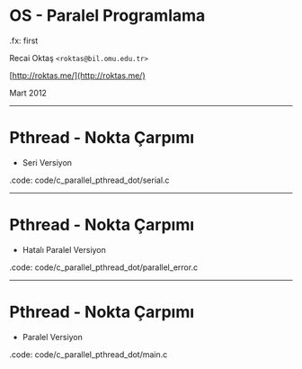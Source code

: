 # OS - Paralel Programlama

.fx: first

Recai Oktaş `<roktas@bil.omu.edu.tr>`

[http://roktas.me/](http://roktas.me/)

Mart 2012

---

# Pthread - Nokta Çarpımı

- Seri Versiyon

.code: code/c_parallel_pthread_dot/serial.c

---

# Pthread - Nokta Çarpımı

- Hatalı Paralel Versiyon

.code: code/c_parallel_pthread_dot/parallel_error.c

---

# Pthread - Nokta Çarpımı

- Paralel Versiyon

.code: code/c_parallel_pthread_dot/main.c

